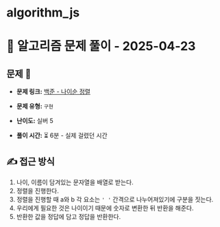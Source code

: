 # algorithm_js

# 📝 알고리즘 문제 풀이 - 2025-04-23

## 문제 📖

- **문제 링크:** [백준 - 나이순 정렬](https://www.acmicpc.net/problem/10814)

- **문제 유형:** `구현`

- **난이도:** 실버 5

- **풀이 시간:** ⏳ 6분 - 실제 걸렸던 시간

## ✍ 접근 방식

1. 나이, 이름이 담겨있는 문자열을 배열로 받는다.
2. 정렬을 진행한다.
3. 정렬을 진행할 때 a와 b 각 요소는 `' '` 간격으로 나누어져있기에 구분을 짓는다.
4. 우리에게 필요한 것은 나이이기 때문에 숫자로 변환한 뒤 반환을 해준다.
5. 반환한 값을 정답에 담고 정답을 반환한다.
